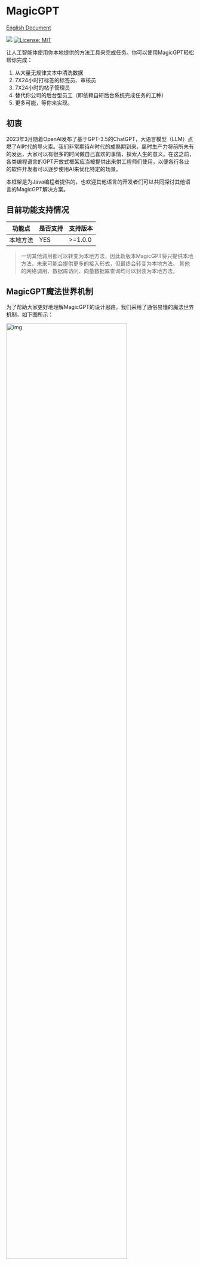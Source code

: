 # MagicGPT 

[English Document](/README_EN.md)

[![](https://jitpack.io/v/cn.magicvector/MagicGPT.svg)](https://jitpack.io/#cn.magicvector/MagicGPT)  [![License: MIT](https://img.shields.io/badge/License-MIT-yellow.svg)](https://opensource.org/licenses/MIT)  

让人工智能体使用你本地提供的方法工具来完成任务。你可以使用MagicGPT轻松帮你完成：

1. 从大量无规律文本中清洗数据
2. 7X24小时打标签的标签员、审核员
3. 7X24小时的帖子管理员
4. 替代你公司的后台型员工（即依赖自研后台系统完成任务的工种）
5. 更多可能，等你来实现。


## 初衷

2023年3月随着OpenAI发布了基于GPT-3.5的ChatGPT，大语言模型（LLM）点燃了AI时代的导火索。我们非常期待AI时代的成熟期到来，届时生产力将前所未有的发达，大家可以有很多的时间做自己喜欢的事情，探索人生的意义。在这之前，各类编程语言的GPT开放式框架应当被提供出来供工程师们使用，以便各行各业的软件开发者可以逐步使用AI来优化特定的场景。

本框架是为Java编程者提供的，也欢迎其他语言的开发者们可以共同探讨其他语言的MagicGPT解决方案。

## 目前功能支持情况

| 功能点       | 是否支持 | 支持版本     |
|-----------|----|----------|
| 本地方法      | YES | \>=1.0.0 |

> 一切其他调用都可以转变为本地方法，因此新版本MagicGPT将只提供本地方法，未来可能会提供更多的接入形式，但最终会转变为本地方法。
> 其他的网络调用、数据库访问、向量数据库查询均可以封装为本地方法。




## MagicGPT魔法世界机制

为了帮助大家更好地理解MagicGPT的设计思路，我们采用了通俗易懂的魔法世界机制，如下图所示：

<img src="image/principle.jpg" alt="img" width="80%"> 

以上可以帮助大家快速理解各个类的关系和作用。在使用时需要注意：
1. “对话魔法师(ChatWizard)”就是指学习了咒语的GPT AI虚拟机器人。
2. 一个魔法师本质上绑定了一系列的咒语，不同的魔法师所绑定的咒语也是不一样的。
3. 每个魔法师都可以为一个上下文补足新的一个AI回答。
4. 当你要求魔法师基于一个对话上下文进行回答生成时，需要指定一个输出流。




## 基本用法

下面示例代码演示了一个基本的使用流程。 如果需要可运行的代码，查看[TestTimeReporter.java](src/test/java/com/magicvector/ai/examples/timeReporter/TestTimeReporter.java) 
```java

    // 创建帮助类
    MagicGPT magicGPT = new MagicGPT(...);

    // 创建聊天
    MagicChat magicChat = magicGPT.startChat(...);

    // 指定输出流，推进对话
    magicGPT.proceedChatWithUserMessage(magicChat, "你说的话", OutputStream);

```

> 准备工作： 确保程序已经启动了本地配置管理框架anole-loader，具体用法参考[anole-loader](https://github.com/tbwork/anole-config);
> 这是一个傻瓜式本地配置管理框架，几乎可以访问任何位置的kv配置，而无需关心定义文件在哪里。

### 依赖配置

如果您没有配置JitPack仓库，需要在项目的pom.xml中加上：
```xml
    <repositories>
        <repository>
            <id>jitpack.io</id>
            <url>https://jitpack.io</url>
        </repository>
    </repositories>

```
> 也可以在.m2/settings.xml中配置


然后引入MagicGPT包:

```xml

    <dependency>
        <groupId>cn.magicvector</groupId>
        <artifactId>MagicGPT</artifactId>
        <version>${version}</version>
    </dependency>

```


Gradle，SBT，Leiningen等其他包管理方式参考： https://jitpack.io/#cn.magicvector/MagicGPT

### 设置AI_API_KEY和API_MIRROR

#### 在VM OPTIONS中添加

>如IDEA中，Edit Configurations中添加即可。
```
-DAI_API_KEY=XXXXXXXXXXXXX -DAPI_MIRROR=https://XXXXXXXXXXXXX.XXXX/v1/chat/completions
```


#### 添加为环境变量

将AI_API_KEY和API_MIRROR配置到系统环境中。以下是不同操作系统设置环境变量的方法：

Windows

```
打开“控制面板”，选择“系统和安全”>“系统”>“高级系统设置”。

在“系统属性”对话框中，选择“高级”选项卡，然后在“环境变量”下点击“环境变量”按钮。

在“环境变量”对话框中，可以添加、编辑和删除用户变量和系统变量。

若要添加一个新的系统变量，选择“新建”按钮，输入变量名和变量值，然后点击“确定”。
```

MacOS

```
在 macOS 中，打开“终端”应用程序。

输入以下命令：nano ~/.bash_profile，然后按 Enter 键。

在文本编辑器中，可以添加、编辑和删除环境变量。

添加完毕后，按 Control + O 键保存，然后按 Control + X 键退出。
```

Linux

```
在 Linux 中，打开终端应用程序。

输入以下命令：nano ~/.bashrc，然后按 Enter 键。

在文本编辑器中，可以添加、编辑和删除环境变量。

添加完毕后，按 Control + O 键保存，然后按 Control + X 键退出。
```

当然也可以在任意.anole文件、.properties文件中定义（这种方法不推荐，会带来数据安全问题）。


### 开启一个对话
```java
    // 指定包名搜索本地Call类型咒语
    MagicGPT magicGPT = new MagicGPT(TestTimeReporter.class.getPackage().getName(),
            OpenAIModel.GPT4_O4_MINI,
            true
    ); 
    // 指定包名搜索本地Call类型咒语
    MagicGPT magicGPT = new MagicGPT(
            TestTimeReporter.class.getPackage().getName(),
            OpenAIModel.GPT4_O4_MINI,
            true
    );
    // 创建聊天
    MagicChat magicChat = magicGPT.startChat(CustomPrompt.buildHeadPrompt(headCustomPrompt), Language.CHINESE);
```

### 推进对话

输出到控制台：

```java
    // 推进一个聊天，指定一个输出流用于承载AI的输出
    magicGPT.proceedChatWithUserMessage(magicChat, input, new SystemOutputStream());
```

输出到HttpResponse：
```java
    OutputStream outputStream = response.getEntity().getContent();
    // 用户输入一句话，推进一个聊天，指定HttpResponse输出流
    magicGPT.proceedChatWithUserMessage(input, magicChat, outputStream);

```

完整的可运行代码在src/test/java的com.magicvector.ai.examples下。

**运行效果图：**

![时间播报员](image/example_resul.png)
 
## 如何贡献代码
1. 确定自己已经完全理解了MagicGPT的魔法世界机制。
2. 欢迎任何形式的贡献：ISSUE建议、Pull Request、加群建议等。
3. 如果想要在本仓库改动代码，请先创建相关ISSUE，然后再提交Pull Request。
4. 不要将任何隐私数据暴露到代码中，我们对数据泄露无法担负任何责任。
